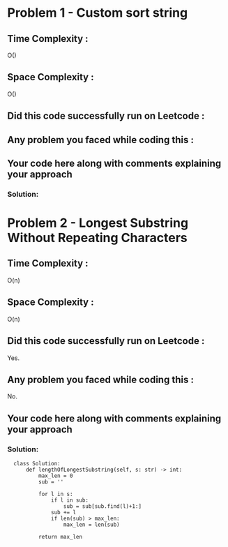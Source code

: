 # Problem 1 - Custom sort string
## Time Complexity :
O()

## Space Complexity :
O()

## Did this code successfully run on Leetcode :


## Any problem you faced while coding this :


## Your code here along with comments explaining your approach
### Solution:


# Problem 2 - Longest Substring Without Repeating Characters
## Time Complexity :
O(n)

## Space Complexity :
O(n)

## Did this code successfully run on Leetcode :
Yes.

## Any problem you faced while coding this :
No.

## Your code here along with comments explaining your approach
### Solution:
      class Solution:
          def lengthOfLongestSubstring(self, s: str) -> int:
              max_len = 0
              sub = ''

              for l in s:
                  if l in sub:
                      sub = sub[sub.find(l)+1:]        
                  sub += l
                  if len(sub) > max_len:
                      max_len = len(sub)

              return max_len
